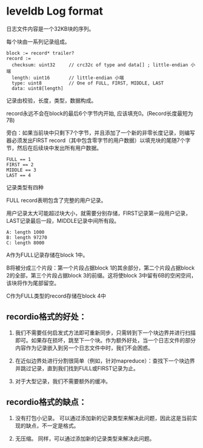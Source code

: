 leveldb Log format
==================

日志文件内容是一个32KB块的序列。

每个块由一系列记录组成。

    block := record* trailer?
    record :=
      checksum: uint32     // crc32c of type and data[] ; little-endian 小端
      length: uint16       // little-endian 小端
      type: uint8          // One of FULL, FIRST, MIDDLE, LAST
      data: uint8[length]

记录由校验，长度，类型，数据构成。

record永远不会在block的最后6个字节内开始, 应该填充0。(Record长度最短为7B)

旁白：如果当前块中只剩下7个字节，并且添加了一个新的非零长度记录，则编写器必须发出FIRST record（其中包含零字节的用户数据）以填充块的尾随7个字节，然后在后续块中发出所有用户数据。

    FULL == 1
    FIRST == 2
    MIDDLE == 3
    LAST == 4

记录类型有四种

FULL record表明包含了完整的用户记录。

用户记录太大可能超过块大小，就需要分别存储，FIRST记录第一段用户记录，LAST记录最后一段，MIDDLE记录中间所有段。

    A: length 1000
    B: length 97270
    C: length 8000

A作为FULL记录存储在block 1中。

B将被分成三个片段：第一个片段占据block 1的其余部分，第二个片段占据block 2的全部，第三个片段占据block 3的前缀。这将使block 3中留有6B的空闲空间，该块将作为尾部留空。

C作为FULL类型的record存储在block 4中

## recordio格式的好处：

1. 我们不需要任何启发式方法即可重新同步，只需转到下一个块边界并进行扫描即可。如果存在损坏，跳至下一个块。作为额外好处，当一个日志文件的部分内容作为记录嵌入到另一个日志文件中时，我们不会困惑。

2. 在近似边界处进行分割很简单（例如，针对mapreduce）：查找下一个块边界并跳过记录，直到我们找到FULL或FIRST记录为止。

3. 对于大型记录，我们不需要额外的缓冲。

## recordio格式的缺点：

1. 没有打包小记录。 可以通过添加新的记录类型来解决此问题，因此这是当前实现的缺点，不一定是格式。

2. 无压缩。 同样，可以通过添加新的记录类型来解决此问题。

